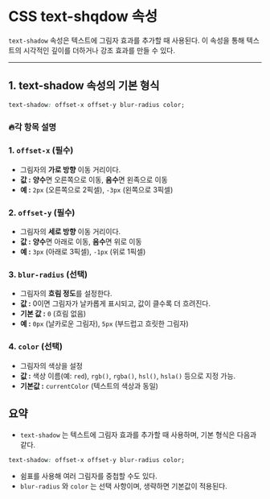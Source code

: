 CSS text-shqdow 속성
===
`text-shadow` 속성은 텍스트에 그림자 효과를 추가할 때 사용된다. 이 속성을 통해 텍스트의 시각적인 깊이를 더하거나 강조 효과를 만들 수 있다.

---

## 1. text-shadow 속성의 기본 형식

```css
text-shadow: offset-x offset-y blur-radius color;
```

### 🔥각 항목 설명

### 1. `offset-x` (필수)
- 그림자의 **가로 방향** 이동 거리이다.
- **값 :** **양수**면 오른쪽으로 이동, **음수**면 왼족으로 이동
- **예 :** `2px` (오른쪽으로 2픽셀), `-3px` (왼쪽으로 3픽셀)

### 2. **`offset-y`** (필수)
- 그림자의 **세로 방향** 이동 거리이다.
- **값 :** **양수**면 아래로 이동, **음수**면 위로 이동
- **예 :** `3px` (아래로 3픽셀), `-1px` (위로 1픽셀)

### 3. `blur-radius` (선택)
- 그림자의 **흐림 정도**를 설정한다.
- **값 :** 0이면 그림자가 날카롭게 표시되고, 값이 클수록 더 흐려진다. 
- **기본 값 :** `0` (흐림 없음)
- **예 :** `0px` (날카로운 그림자),  `5px` (부드럽고 흐릿한 그림자)

### 4. `color` (선택)
- 그림자의 색상을 설정
- **값 :** 색상 이름(예: `red`), `rgb()`, `rgba()`, `hsl()`, `hsla()` 등으로 지정 가능.
- **기본값 :** `currentColor` (텍스트의 색상과 동일)

## 요약
- `text-shadow` 는 텍스트에 그림자 효과를 추가할 때 사용하며, 기본 형식은 다음과 같다.

```css
text-shadow: offset-x offset-y blur-radius color;
```
- 쉼표를 사용해 여러 그림자를 중첩할 수도 있다.
- `blur-radius` 와 `color` 는 선택 사항이며, 생략하면 기본값이 적용된다.